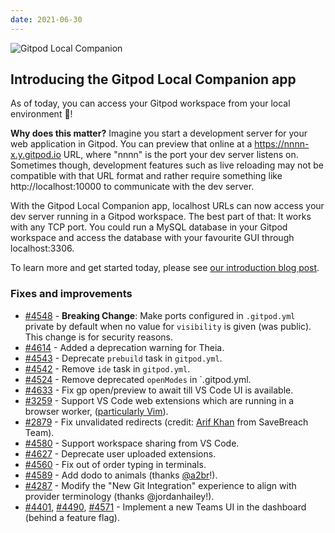 ```yaml
---
date: 2021-06-30
---
```


<script>
  import Contributors from "../../components/changelog/contributors.svelte";
</script>

![Gitpod Local Companion](/images/changelog/2021-06-30.jpg)

## Introducing the Gitpod Local Companion app

As of today, you can access your Gitpod workspace from your local environment 🎉!

**Why does this matter?**
Imagine you start a development server for your web application in Gitpod. You can preview that online at a https://nnnn-x.y.gitpod.io URL, where "nnnn" is the port your dev server listens on. Sometimes though, development features such as live reloading may not be compatible with that URL format and rather require something like http://localhost:10000 to communicate with the dev server.

With the Gitpod Local Companion app, localhost URLs can now access your dev server running in a Gitpod workspace. The best part of that: It works with any TCP port. You could run a MySQL database in your Gitpod workspace and access the database with your favourite GUI through localhost:3306.

To learn more and get started today, please see [our introduction blog post](https://www.gitpod.io/blog/local-app).

<p><Contributors usernames="akosyakov,csweichel,rl-gitpod" /></p>

### Fixes and improvements

- [#4548](https://github.com/gitpod-io/gitpod/pull/4548) - **Breaking Change**: Make ports configured in `.gitpod.yml` private by default when no value for `visibility` is given (was public). This change is for security reasons. <Contributors usernames="corneliusludmann,csweichel,JanKoehnlein" />
- [#4614](https://github.com/gitpod-io/gitpod/pull/4614) - Added a deprecation warning for Theia. <Contributors usernames="corneliusludmann,gtsiolis" />
- [#4543](https://github.com/gitpod-io/gitpod/pull/4543) - Deprecate `prebuild` task in `gitpod.yml`. <Contributors usernames="corneliusludmann,JanKoehnlein" />
- [#4542](https://github.com/gitpod-io/gitpod/pull/4542) - Remove `ide` task in `gitpod.yml`. <Contributors usernames="corneliusludmann,JanKoehnlein" />
- [#4524](https://github.com/gitpod-io/gitpod/pull/4524) - Remove deprecated `openModes` in `.gitpod.yml. <Contributors usernames="corneliusludmann,JanKoehnlein" />
- [#4633](https://github.com/gitpod-io/gitpod/pull/4633) - Fix gp open/preview to await till VS Code UI is available. <Contributors usernames="akosyakov,JanKoehnlein" />
- [#3259](https://github.com/gitpod-io/gitpod/issues/3259) - Support VS Code web extensions which are running in a browser worker, ([particularly Vim](https://github.com/gitpod-io/gitpod/issues/3259#issuecomment-864355629)). <Contributors usernames="svenefftinge,akosyakov" />
- [#2879](https://github.com/gitpod-io/gitpod/pull/2879) - Fix unvalidated redirects (credit: [Arif Khan](https://twitter.com/payloadartist) from SaveBreach Team). <Contributors usernames="AlexTugarev,csweichel" />
- [#4580](https://github.com/gitpod-io/gitpod/pull/4580) - Support workspace sharing from VS Code. <Contributors usernames="akosyakov,JanKoehnlein" />
- [#4627](https://github.com/gitpod-io/gitpod/pull/4627) - Deprecate user uploaded extensions. <Contributors usernames="akosyakov,JanKoehnlein" />
- [#4560](https://github.com/gitpod-io/gitpod/pull/4560) - Fix out of order typing in terminals. <Contributors usernames="akosyakov,JanKoehnlein" />
- [#4589](https://github.com/gitpod-io/gitpod/pull/4589) - Add dodo to animals (thanks [@a2br](https://github.com/a2br)!). <Contributors usernames="csweichel" />
- [#4287](https://github.com/gitpod-io/gitpod/pull/4287) - Modify the "New Git Integration" experience to align with provider terminology (thanks @jordanhailey!). <Contributors usernames="jordanhailey,gtsiolis,csweichel,corneliusludmann,meysholdt,JanKoehnlein" />
- [#4401](https://github.com/gitpod-io/gitpod/pull/4401), [#4490](https://github.com/gitpod-io/gitpod/pull/4490), [#4571](https://github.com/gitpod-io/gitpod/pull/4571) - Implement a new Teams UI in the dashboard (behind a feature flag). <Contributors usernames="jankeromnes,svenefftinge,gtsiolis,AlexTugarev" />
